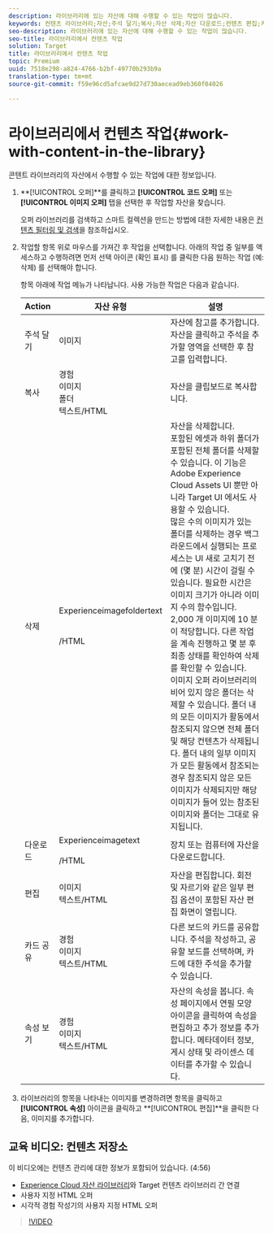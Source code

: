 ```yaml
---
description: 라이브러리에 있는 자산에 대해 수행할 수 있는 작업이 많습니다.
keywords: 컨텐츠 라이브러리;자산;주석 달기;복사;자산 삭제;자산 다운로드;컨텐츠 편집;카드 공유;컨텐츠 속성 보기
seo-description: 라이브러리에 있는 자산에 대해 수행할 수 있는 작업이 많습니다.
seo-title: 라이브러리에서 컨텐츠 작업
solution: Target
title: 라이브러리에서 컨텐츠 작업
topic: Premium
uuid: 7518e298-a824-4766-b2bf-49770b293b9a
translation-type: tm+mt
source-git-commit: f59e96cd5afcae9d27d730aecead9eb360f04026

---
```



# 라이브러리에서 컨텐츠 작업{#work-with-content-in-the-library}

콘텐트 라이브러리의 자산에서 수행할 수 있는 작업에 대한 정보입니다.

1. **[!UICONTROL 오퍼]**를 클릭하고 **[!UICONTROL 코드 오퍼]** 또는 **[!UICONTROL 이미지 오퍼]** 탭을 선택한 후 작업할 자산을 찾습니다.

   오퍼 라이브러리를 검색하고 스마트 컬렉션을 만드는 방법에 대한 자세한 내용은 [컨텐츠 필터링 및 검색](../../c-experiences/c-manage-content/filter-and-search-content.md#concept_3B59B8F025BF4CEA82ECC5199D365276)을 참조하십시오.

1. 작업할 항목 위로 마우스를 가져간 후 작업을 선택합니다. 아래의 작업 중 일부를 액세스하고 수행하려면 먼저 선택 아이콘 (확인 표시) 를 클릭한 다음 원하는 작업 (예: 삭제) 를 선택해야 합니다.

   항목 아래에 작업 메뉴가 나타납니다. 사용 가능한 작업은 다음과 같습니다.

   | Action | 자산 유형 | 설명 |
   |--- |--- |--- |
   | 주석 달기 | 이미지 | 자산에 참고를 추가합니다. 자산을 클릭하고 주석을 추가할 영역을 선택한 후 참고를 입력합니다. |
   | 복사 | 경험<br>이미지<br>폴더<br>텍스트/HTML | 자산을 클립보드로 복사합니다. |
   | 삭제 | Experienceimagefoldertext<br><br><br>/HTML | 자산을 삭제합니다.<br>포함된 에셋과 하위 폴더가 포함된 전체 폴더를 삭제할 수 있습니다. 이 기능은 Adobe Experience Cloud Assets UI 뿐만 아니라 Target UI 에서도 사용할 수 있습니다.<br>많은 수의 이미지가 있는 폴더를 삭제하는 경우 백그라운드에서 실행되는 프로세스는 UI 새로 고치기 전에 (몇 분) 시간이 걸릴 수 있습니다. 필요한 시간은 이미지 크기가 아니라 이미지 수의 함수입니다. 2,000 개 이미지에 10 분이 적당합니다. 다른 작업을 계속 진행하고 몇 분 후 최종 상태를 확인하여 삭제를 확인할 수 있습니다.<br> 이미지 오퍼 라이브러리의 비어 있지 않은 폴더는 삭제할 수 있습니다. 폴더 내의 모든 이미지가 활동에서 참조되지 않으면 전체 폴더 및 해당 컨텐츠가 삭제됩니다. 폴더 내의 일부 이미지가 모든 활동에서 참조되는 경우 참조되지 않은 모든 이미지가 삭제되지만 해당 이미지가 들어 있는 참조된 이미지와 폴더는 그대로 유지됩니다. |
   | 다운로드 | Experienceimagetext<br><br>/HTML | 장치 또는 컴퓨터에 자산을 다운로드합니다. |
   | 편집 | 이미지<br>텍스트/HTML | 자산을 편집합니다. 회전 및 자르기와 같은 일부 편집 옵션이 포함된 자산 편집 화면이 열립니다. |
   | 카드 공유 | 경험<br>이미지<br>텍스트/HTML | 다른 보드의 카드를 공유합니다. 주석을 작성하고, 공유할 보드를 선택하며, 카드에 대한 주석을 추가할 수 있습니다. |
   | 속성 보기 | 경험<br>이미지<br>텍스트/HTML | 자산의 속성을 봅니다. 속성 페이지에서 연필 모양 아이콘을 클릭하여 속성을 편집하고 추가 정보를 추가합니다. 메타데이터 정보, 게시 상태 및 라이센스 데이터를 추가할 수 있습니다. |

1. 라이브러리의 항목을 나타내는 이미지를 변경하려면 항목을 클릭하고 **[!UICONTROL 속성]** 아이콘을 클릭하고 **[!UICONTROL 편집]**을 클릭한 다음, 이미지를 추가합니다.

## 교육 비디오: 컨텐츠 저장소

이 비디오에는 컨텐츠 관리에 대한 정보가 포함되어 있습니다. (4:56)

* [Experience Cloud 자산 라이브러리](https://marketing.adobe.com/resources/help/en_US/mcloud/creative_cloud.html)와 Target 컨텐츠 라이브러리 간 연결
* 사용자 지정 HTML 오퍼
* 시각적 경험 작성기의 사용자 지정 HTML 오퍼

>[!VIDEO](https://video.tv.adobe.com/v/17387)